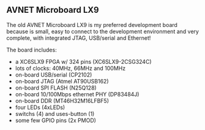 ## AVNET Microboard LX9

The old AVNET Microboard LX9 is my preferred development board because is
small, easy to connect to the development environment and very complete,
with integrated JTAG, USB/serial and Ethernet! 

The board includes:

- a XC6SLX9 FPGA w/ 324 pins (XC6SLX9-2CSG324C)
- lots of clocks: 40MHz, 66MHz and 100MHz
- on-board USB/serial (CP2102)
- on-board JTAG (Atmel AT90USB162)
- on-board SPI FLASH (N25Q128)
- on-board 10/100Mbps ethernet PHY (DP83484J)
- on-board DDR (MT46H32M16LFBF5)
- four LEDs (4xLEDs)
- switchs (4) and uses-button (1)
- some few GPIO pins (2x PMOD)
